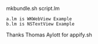 mkbundle.sh script.lm

	a.lm is WKWebView Example
	b.lm is NSTextView Example

Thanks Thomas Aylott for appify.sh
